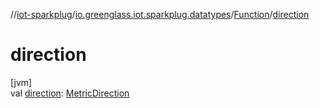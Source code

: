 //[iot-sparkplug](../../../index.md)/[io.greenglass.iot.sparkplug.datatypes](../index.md)/[Function](index.md)/[direction](direction.md)

# direction

[jvm]\
val [direction](direction.md): [MetricDirection](../../io.greenglass.iot.sparkplug.host.models/-metric-direction/index.md)
